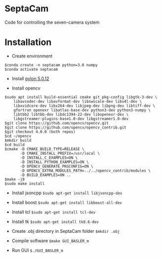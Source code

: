 # SeptaCam
Code for controlling the seven-camera system

# Installation
- Create environment
```
$conda create -n septacam python=3.6 numpy
$conda activate septacam
```

- Install [pylon 5.0.12](https://www.baslerweb.com/en/sales-support/downloads/software-downloads/pylon-5-0-12-linux-x86-64-bit/)

- Install opencv
```
$sudo apt install build-essential cmake git pkg-config libgtk-3-dev \
    libavcodec-dev libavformat-dev libswscale-dev libv4l-dev \
    libxvidcore-dev libx264-dev libjpeg-dev libpng-dev libtiff-dev \
    gfortran openexr libatlas-base-dev python3-dev python3-numpy \
    libtbb2 libtbb-dev libdc1394-22-dev libopenexr-dev \
    libgstreamer-plugins-base1.0-dev libgstreamer1.0-dev
$git clone https://github.com/opencv/opencv.git
$git clone https://github.com/opencv/opencv_contrib.git
$git checkout 4.0.0 (both repos)
$cd ~/opencv
$mkdir build
$cd build
$cmake -D CMAKE_BUILD_TYPE=RELEASE \
       -D CMAKE_INSTALL_PREFIX=/usr/local \
       -D INSTALL_C_EXAMPLES=ON \
       -D INSTALL_PYTHON_EXAMPLES=ON \
       -D OPENCV_GENERATE_PKGCONFIG=ON \
       -D OPENCV_EXTRA_MODULES_PATH=../../opencv_contrib/modules \
       -D BUILD_EXAMPLES=ON ..
$make -j8
$sudo make install
```

- Install jsoncpp
```$sudo apt-get install libjsoncpp-dev```

- Install boost
```$sudo apt-get install libboost-all-dev```

- Install tcl
```$sudo apt-get install tcl-dev```

- Install tk
```$sudo apt-get install tk8.6-dev```

- Create .obj directory in SeptaCam folder
```$mkdir .obj```

- Compile software
```$make GUI_BASLER_m```

- Run GUI
```$./GUI_BASLER_m```
